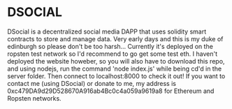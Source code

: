 # DSOCIAL
DSocial is a decentralized social media DAPP that uses solidity smart contracts to store and manage data. Very early days and this is my duke of edinburgh so please don't be too harsh... Currently it's deployed on the ropsten test network so I'd recommend to go get some test eth. I haven't deployed the website howeber, so you will also have to download this repo, and using nodejs, run the command 'node index.js' while being cd'd in the server folder. Then connect to localhost:8000 to check it out! If you want to contact me (using DSocial) or donate to me, my address is 0xc479DA9d29D528670A916ab4Bc0c4a059a9619a8 for Ethereum and Ropsten networks.